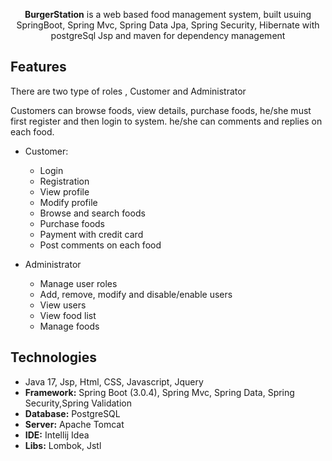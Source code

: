 <p align="center">
<b>BurgerStation</b> is a web based food management system, built usuing 
SpringBoot, Spring Mvc, Spring Data Jpa, Spring Security, Hibernate with postgreSql
Jsp and maven for dependency management
</p>

## Features

There are two type of roles , Customer and Administrator

Customers can browse foods, view details, purchase foods, he/she must first register and then login to system. he/she
can comments and replies on each food.

* Customer:
    * Login
    * Registration
    * View profile
    * Modify profile
    * Browse and search foods
    * Purchase foods
    * Payment with credit card
    * Post comments on each food

* Administrator
    * Manage user roles
    * Add, remove, modify and disable/enable users
    * View users
    * View food list
    * Manage foods

## Technologies

* Java 17, Jsp, Html, CSS, Javascript, Jquery
* **Framework:** Spring Boot (3.0.4), Spring Mvc, Spring Data, Spring Security,Spring Validation
* **Database:** PostgreSQL
* **Server:** Apache Tomcat
* **IDE:** Intellij Idea
* **Libs:** Lombok, Jstl

